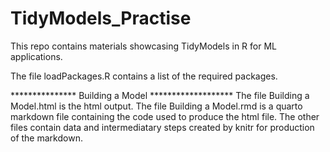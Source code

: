 # TidyModels_Practise


This repo contains materials showcasing TidyModels in R for ML applications. 

The file loadPackages.R contains a list of the required packages.


*************** Building a Model *******************
The file Building a Model.html is the html output. 
The file Building a Model.rmd  is a quarto markdown file containing the code used to produce the html file.
The other files contain data and intermediatary steps created by knitr for production of the markdown. 

